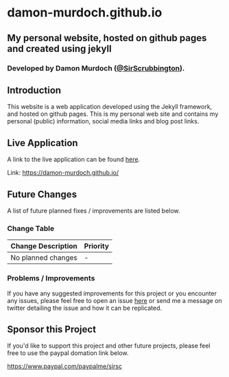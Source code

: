 # damon-murdoch.github.io
## My personal website, hosted on github pages and created using jekyll
### Developed by Damon Murdoch ([@SirScrubbington](https://twitter.com/SirScrubbington)).

## Introduction
This website is a web application developed using the Jekyll framework, and 
hosted on github pages. This is my personal web site and contains my personal
(public) information, social media links and blog post links.

## Live Application
A link to the live application can be found 
[here](https://damon-murdoch.github.io/).

Link: https://damon-murdoch.github.io/

## Future Changes
A list of future planned fixes / improvements are listed below.

### Change Table
| Change Description | Priority |
| ------------------ | -------- |
| No planned changes | -        |

### Problems / Improvements
If you have any suggested improvements for this project or you encounter any issues, please feel free to open an issue [here](https://damon-murdoch.github.io/issues) or send me a message on twitter detailing the issue and how it can be replicated.

## Sponsor this Project
If you'd like to support this project and other future projects, 
please feel free to use the paypal domation link below.

https://www.paypal.com/paypalme/sirsc
